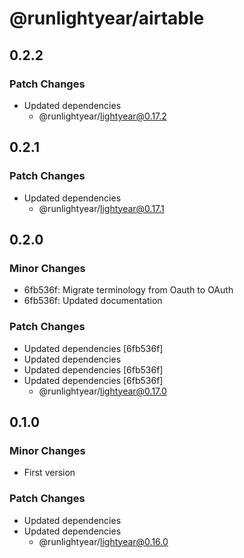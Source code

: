 # @runlightyear/airtable

## 0.2.2

### Patch Changes

- Updated dependencies
  - @runlightyear/lightyear@0.17.2

## 0.2.1

### Patch Changes

- Updated dependencies
  - @runlightyear/lightyear@0.17.1

## 0.2.0

### Minor Changes

- 6fb536f: Migrate terminology from Oauth to OAuth
- 6fb536f: Updated documentation

### Patch Changes

- Updated dependencies [6fb536f]
- Updated dependencies
- Updated dependencies [6fb536f]
- Updated dependencies [6fb536f]
  - @runlightyear/lightyear@0.17.0

## 0.1.0

### Minor Changes

- First version

### Patch Changes

- Updated dependencies
- Updated dependencies
  - @runlightyear/lightyear@0.16.0
